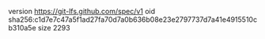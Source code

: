 version https://git-lfs.github.com/spec/v1
oid sha256:c1d7e7c47a5f1ad27fa70d7a0b636b08e23e2797737d7a41e4915510cb310a5e
size 2293
